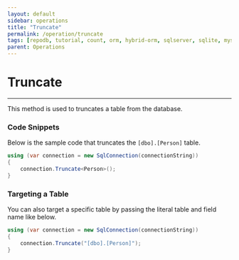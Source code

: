 ```yaml
---
layout: default
sidebar: operations
title: "Truncate"
permalink: /operation/truncate
tags: [repodb, tutorial, count, orm, hybrid-orm, sqlserver, sqlite, mysql, postgresql]
parent: Operations
---
```


# Truncate

---

This method is used to truncates a table from the database.

### Code Snippets

Below is the sample code that truncates the `[dbo].[Person]` table.

```csharp
using (var connection = new SqlConnection(connectionString))
{
    connection.Truncate<Person>();
}
```

### Targeting a Table

You can also target a specific table by passing the literal table and field name like below.

```csharp
using (var connection = new SqlConnection(connectionString))
{
    connection.Truncate("[dbo].[Person]");
}
```
